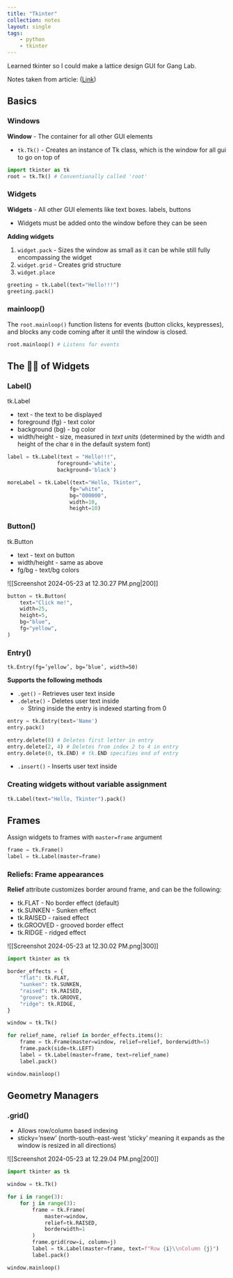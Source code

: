```yaml
---
title: "Tkinter"
collection: notes
layout: single
tags:
    - python
    - tkinter
---
```

Learned tkinter so I could make a lattice design GUI for Gang Lab.

Notes taken from article: ([Link](https://python-textbok.readthedocs.io/en/1.0/Introduction_to_GUI_Programming.html#putting-it-all-together))

## Basics
### Windows
**Window** - The container for all other GUI elements

- `tk.Tk()` - Creates an instance of Tk class, which is the window for all gui to go on top of

```python
import tkinter as tk
root = tk.Tk() # Conventionally called 'root'
```

### Widgets
**Widgets** - All other GUI elements like text boxes. labels, buttons
- Widgets must be added onto the window before they can be seen

**Adding widgets**
1. `widget.pack` - Sizes the window as small as it can be while still fully encompassing the widget
2. `widget.grid` - Creates grid structure
3. `widget.place`

```python
greeting = tk.Label(text="Hello!!!")
greeting.pack() 
```

### mainloop()
The `root.mainloop()` function listens for events (button clicks, keypresses), and blocks any code coming after it until the window is closed.

```python
root.mainloop() # Listens for events 
```

## The 🍞🧈 of Widgets 
### Label()
tk.Label
- text - the text to be displayed
- foreground (fg) - text color
- background (bg) - bg color
- width/height - size, measured in _text units_ (determined by the width and height of the char `0` in the default system font)

```python
label = tk.Label(text = "Hello!!!",
                foreground='white', 
                background='black')

moreLabel = tk.Label(text="Hello, Tkinter",
                    fg="white",
                    bg="000000",
                    width=10,
                    height=10)
```

### Button()
tk.Button
- text - text on button
- width/height - same as above
- fg/bg - text/bg colors

![[Screenshot 2024-05-23 at 12.30.27 PM.png|200]]

```python
button = tk.Button(
    text="Click me!",
    width=25,
    height=5,
    bg="blue",
    fg="yellow",
)
```

### Entry()

`tk.Entry(fg=’yellow’, bg=’blue’, width=50)`

**Supports the following methods**

- `.get()` - Retrieves user text inside
- `.delete()` - Deletes user text inside
    - String inside the entry is indexed starting from 0

```python
entry = tk.Entry(text='Name')
entry.pack()

entry.delete(0) # Deletes first letter in entry
entry.delete(2, 4) # Deletes from index 2 to 4 in entry
entry.delete(0, tk.END) # tk.END specifies end of entry
```

- `.insert()` - Inserts user text inside

### Creating widgets without variable assignment

```python
tk.Label(text="Hello, Tkinter").pack()
```

## Frames
Assign widgets to frames with `master=frame` argument

```python
frame = tk.Frame()
label = tk.Label(master=frame)
```

### Reliefs: Frame appearances
**Relief** attribute customizes border around frame, and can be the following:

- tk.FLAT - No border effect (default)
- tk.SUNKEN - Sunken effect
- tk.RAISED - raised effect
- tk.GROOVED - grooved border effect
- tk.RIDGE - ridged effect

![[Screenshot 2024-05-23 at 12.30.02 PM.png|300]]

```python
import tkinter as tk

border_effects = {
    "flat": tk.FLAT,
    "sunken": tk.SUNKEN,
    "raised": tk.RAISED,
    "groove": tk.GROOVE,
    "ridge": tk.RIDGE,
}

window = tk.Tk()

for relief_name, relief in border_effects.items():
    frame = tk.Frame(master=window, relief=relief, borderwidth=5)
    frame.pack(side=tk.LEFT)
    label = tk.Label(master=frame, text=relief_name)
    label.pack()

window.mainloop()
```

## Geometry Managers
### .grid()
- Allows row/column based indexing
- sticky=’nsew’ (north-south-east-west ‘sticky’ meaning it expands as the window is resized in all directions)

![[Screenshot 2024-05-23 at 12.29.04 PM.png|200]]

```python
import tkinter as tk

window = tk.Tk()

for i in range(3):
    for j in range(3):
        frame = tk.Frame(
            master=window,
            relief=tk.RAISED,
            borderwidth=1
        )
        frame.grid(row=i, column=j)
        label = tk.Label(master=frame, text=f"Row {i}\\nColumn {j}")
        label.pack()

window.mainloop()
```